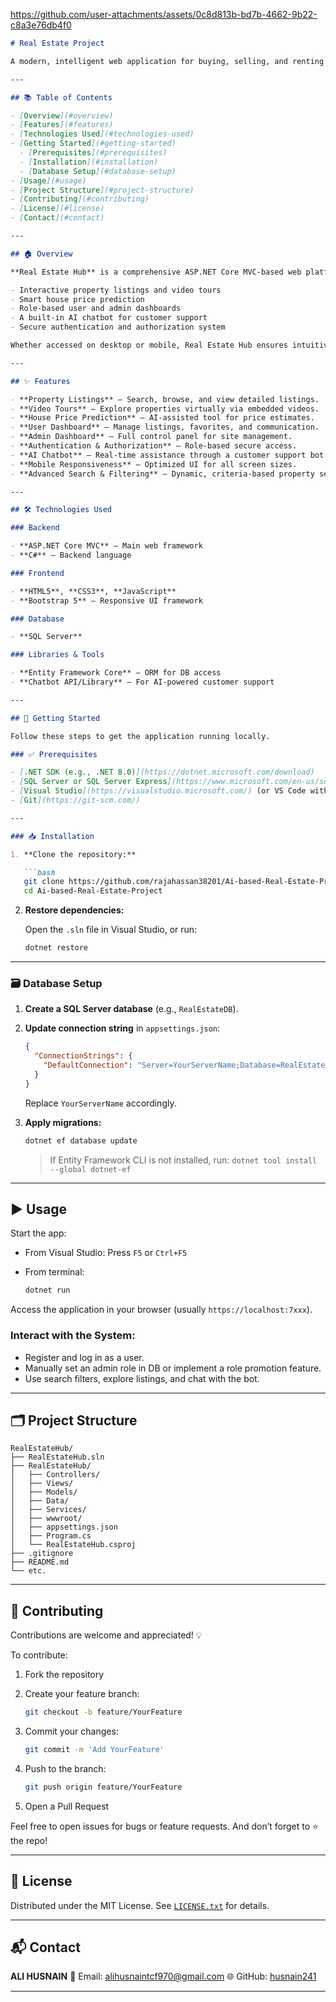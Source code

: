 
https://github.com/user-attachments/assets/0c8d813b-bd7b-4662-9b22-c8a3e76db4f0



````markdown
# Real Estate Project

A modern, intelligent web application for buying, selling, and renting properties—powered by ASP.NET Core MVC.

---

## 📚 Table of Contents

- [Overview](#overview)
- [Features](#features)
- [Technologies Used](#technologies-used)
- [Getting Started](#getting-started)
  - [Prerequisites](#prerequisites)
  - [Installation](#installation)
  - [Database Setup](#database-setup)
- [Usage](#usage)
- [Project Structure](#project-structure)
- [Contributing](#contributing)
- [License](#license)
- [Contact](#contact)

---

## 🏠 Overview

**Real Estate Hub** is a comprehensive ASP.NET Core MVC-based web platform designed to streamline property transactions—buying, selling, or renting. It delivers a feature-rich and responsive user experience that includes:

- Interactive property listings and video tours
- Smart house price prediction
- Role-based user and admin dashboards
- A built-in AI chatbot for customer support
- Secure authentication and authorization system

Whether accessed on desktop or mobile, Real Estate Hub ensures intuitive and seamless interaction.

---

## ✨ Features

- **Property Listings** – Search, browse, and view detailed listings.
- **Video Tours** – Explore properties virtually via embedded videos.
- **House Price Prediction** – AI-assisted tool for price estimates.
- **User Dashboard** – Manage listings, favorites, and communication.
- **Admin Dashboard** – Full control panel for site management.
- **Authentication & Authorization** – Role-based secure access.
- **AI Chatbot** – Real-time assistance through a customer support bot.
- **Mobile Responsiveness** – Optimized UI for all screen sizes.
- **Advanced Search & Filtering** – Dynamic, criteria-based property search.

---

## 🛠 Technologies Used

### Backend

- **ASP.NET Core MVC** – Main web framework
- **C#** – Backend language

### Frontend

- **HTML5**, **CSS3**, **JavaScript**
- **Bootstrap 5** – Responsive UI framework

### Database

- **SQL Server**

### Libraries & Tools

- **Entity Framework Core** – ORM for DB access
- **Chatbot API/Library** – For AI-powered customer support

---

## 🚀 Getting Started

Follow these steps to get the application running locally.

### ✅ Prerequisites

- [.NET SDK (e.g., .NET 8.0)](https://dotnet.microsoft.com/download)
- [SQL Server or SQL Server Express](https://www.microsoft.com/en-us/sql-server/sql-server-downloads)
- [Visual Studio](https://visualstudio.microsoft.com/) (or VS Code with C# extensions)
- [Git](https://git-scm.com/)

---

### 📥 Installation

1. **Clone the repository:**

   ```bash
   git clone https://github.com/rajahassan38201/Ai-based-Real-Estate-Project.git
   cd Ai-based-Real-Estate-Project
````

2. **Restore dependencies:**

   Open the `.sln` file in Visual Studio, or run:

   ```bash
   dotnet restore
   ```

---

### 🗃 Database Setup

1. **Create a SQL Server database** (e.g., `RealEstateDB`).

2. **Update connection string** in `appsettings.json`:

   ```json
   {
     "ConnectionStrings": {
       "DefaultConnection": "Server=YourServerName;Database=RealEstateDB;Trusted_Connection=True;MultipleActiveResultSets=true;TrustServerCertificate=True"
     }
   }
   ```

   Replace `YourServerName` accordingly.

3. **Apply migrations:**

   ```bash
   dotnet ef database update
   ```

   > If Entity Framework CLI is not installed, run:
   > `dotnet tool install --global dotnet-ef`

---

## ▶️ Usage

Start the app:

* From Visual Studio: Press `F5` or `Ctrl+F5`
* From terminal:

  ```bash
  dotnet run
  ```

Access the application in your browser (usually `https://localhost:7xxx`).

### Interact with the System:

* Register and log in as a user.
* Manually set an admin role in DB or implement a role promotion feature.
* Use search filters, explore listings, and chat with the bot.

---

## 🗂 Project Structure

```plaintext
RealEstateHub/
├── RealEstateHub.sln
├── RealEstateHub/
│   ├── Controllers/         
│   ├── Views/               
│   ├── Models/              
│   ├── Data/                
│   ├── Services/            
│   ├── wwwroot/             
│   ├── appsettings.json     
│   ├── Program.cs           
│   └── RealEstateHub.csproj 
├── .gitignore               
├── README.md                
└── etc.
```

---

## 🤝 Contributing

Contributions are welcome and appreciated! 💡

To contribute:

1. Fork the repository
2. Create your feature branch:

   ```bash
   git checkout -b feature/YourFeature
   ```
3. Commit your changes:

   ```bash
   git commit -m 'Add YourFeature'
   ```
4. Push to the branch:

   ```bash
   git push origin feature/YourFeature
   ```
5. Open a Pull Request

Feel free to open issues for bugs or feature requests. And don’t forget to ⭐ the repo!

---

## 📄 License

Distributed under the MIT License. See [`LICENSE.txt`](./LICENSE.txt) for details.

---

## 📬 Contact

**ALI HUSNAIN**
📧 Email: [alihusnaintcf970@gmail.com](mailto:alihusnaintcf970@gmail.com)
🌐 GitHub: [husnain241](https://github.com/husnain241)

---


